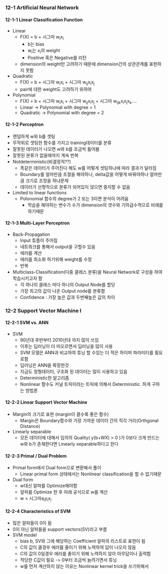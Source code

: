 ### 12-1 Artificial Neural Network

#### 12-1-1 Linear Classification Function

+ Linear
  + F(X) = b + 시그마 w<sub>i</sub>x<sub>i</sub>
    + b는 bias
    + w<sub>i</sub>는 x<sub>i</sub>의 weight
    + Positive 혹은 Negative를 리턴
  + dimension의 weight만 고려하기 때문에 dimension간의 상관관계를 표현하지 못함
+ Quadratic
  + F(X) = b + 시그마 w<sub>i</sub>x<sub>i</sub> + 시그마 w<sub>ij</sub>x<sub>i</sub>x<sub>j</sub>
  + pair에 대한 weight도 고려하기 위하여
+ Polynomial
  + F(X) = b + 시그마 w<sub>i</sub>x<sub>i</sub> + 시그마 w<sub>ij</sub>x<sub>i</sub>x<sub>j</sub> + 시그마 w<sub>ijk</sub>x<sub>i</sub>x<sub>j</sub>x<sub>k</sub>….
  + Linear -> Polynomial with degree = 1
  + Quadratic -> Polynomial with degree = 2


#### 12-1-2 Perceptron

+ 랜덤하게 w와 b를 셋팅
+ 무작위로 셋팅한 함수를 가지고 training데이터를 분류
+ 잘못된 데이터가 나오면 w와 b를 조금씩 틀어봄
+ 잘못된 분류가 없을때까지 계속 반복
+ Notdeterministic(비결정적??)
  + 똑같은 데이터가 주어진다 해도 w를 어떻게 셋팅하냐에 따라 결과가 달라짐
  + Boundary를 얼마만큼 조절을 해야하나, delta값을 어떻게 바꿔야하나 얼마만큼 크기로 조정을 하냐문제
  + 데이터가 선형적으로 분류가 되어있지 않으면 중지할 수 없음
+ Limited to linear functions
  + Polonomial 함수의 degree가 2 또는 3이면 분석이 어려움
    + 학습을 해야하는 변수가 수가 dimension의 갯수와 기하급수적으로 비례를 하기때문

#### 12-1-3 Multi-Layer Perceptron

+ Back-Propagation
  + Input 튜플이 주어짐
  + 네트워크를 통해서 output을 구할수 있음
  + 에러를 계산
  + 에러를 최소화 하기위해 weight를 수정
  + 반복
+ Multiclass-Classification(다중 클래스 분류)을 Neural Network로 구성을 하여 학습시키고자 함
  + 각 하나의 클래스 마다 하나의 Output Node를 할당
  + 가장 최고의 값이 나온 Output node를 분류함
  + Confidence : 가장 높은 값과 두번째높은 값의 차이


### 12-2 Support Vector Machine I

#### 12-2-1 SVM vs. ANN

+ SVM 
  + 90년대 후반부터 2010년대 까지 많이 쓰임
  + 이후는 딥러닝이 더 떠오르면서 딥러닝을 많이 사용
  + SVM 모델은 ANN과 비교하여 튜닝 할 수있는 더 적은 하이퍼 파라미터를 필요로함
  + 딥러닝은 ANN을 확장한것
  + 지금도 정형데이터, 구조화 된 데이터는 많이 사용하고 있음
  + Deterministic한 알고리즘
  + Nonlinear 함수도 커널 트릭이라는 트릭에 의해서 Deterministic. 하게 구하는 방법론

#### 12-2-2 Linear Support Vector Machine

+ Margin의 크기로 표현 (margin이 클수록 좋은 함수)
  + Margin은 Boundary함수와 가장 가까운 데이터 간의 직각 거리(Orthgonal Distance)
+ Linearly separable 
  + 모든 데이터에 대해서 임의의 Quality( y(b+WX) > 0 )가 0보다 크게 만드는 w와 b가 존재한다면 Linearly separable하다고 한다

#### 12-2-3 Primal / Dual Problem

+ Primal form에서 Dual form으로 변환해서 풀이
  + Linear primal form 상태에서는 Nonlinear classification을 할 수 없기때문
+ Dual form
  + w대신 알파를 Optimize해야함
  + 알파를 Optimize 한 후 아래 공식으로 w를 계산
  + w = 시그마a<sub>i</sub>y<sub>i</sub>x<sub>i</sub>

#### 12-2-4 Characteristics of SVM

+ 많은 알파들이 0이 됨
+ 0이 아닌 알파들을 support vectors(SV)라고 부름
+ SVM model
  + bias b, SV와 그에 해당하는 Coefficient 알파의 리스트로 표현이 됨
  + C의 값이 클경우 에러를 줄이기 위해 노력하여 답이 나오지 않음
  + C의 값이 0일경우 에러를 줄이기 위해 노력하지 않아 아무답이나 출력함
  + 적당한 C값이 필요 -> 0부터 조금씩 늘려가면서 튜닝
  + w를 먼저 계산하지 않는 이유는 Nonlinear kernel trick을 쓰기위해서

